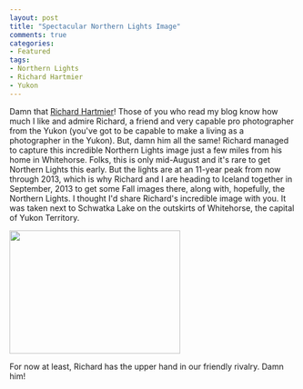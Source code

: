 ```yaml
---
layout: post
title: "Spectacular Northern Lights Image"
comments: true
categories:
- Featured
tags:
- Northern Lights
- Richard Hartmier
- Yukon
---
```

Damn that <a href="http://www.hartmier.com">Richard Hartmier</a>! Those of you who read my blog know how much I like and admire Richard, a friend and very capable pro photographer from the Yukon (you've got to be capable to make a living as a photographer in the Yukon). But, damn him all the same!
Richard managed to capture this incredible Northern Lights image just a few miles from his home in Whitehorse. Folks, this is only mid-August and it's rare to get Northern Lights this early. But the lights are at an 11-year peak from now through 2013, which is why Richard and I are heading to Iceland together in September, 2013 to get some Fall images there, along with, hopefully, the Northern Lights. I thought I'd share Richard's incredible image with you. It was taken next to Schwatka Lake on the outskirts of Whitehorse, the capital of Yukon Territory.

<a href="http://blog.lesterpickerphoto.com/wp-content/uploads/2012/08/DSC11621-5.jpg"><img class="size-medium wp-image-2333" title="_DSC11621-5" src="http://blog.lesterpickerphoto.com/wp-content/uploads/2012/08/DSC11621-5-300x217.jpg" alt="" width="300" height="217" /></a>

For now at least, Richard has the upper hand in our friendly rivalry. Damn him!